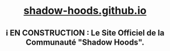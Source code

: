 <h1 align="center">
  <a href="https://shadow-hoods.github.io/">shadow-hoods.github.io</a>
</h1>

<h2 align="center">
  ℹ️ EN CONSTRUCTION : Le Site Officiel de la Communauté "Shadow Hoods".
</h2>
